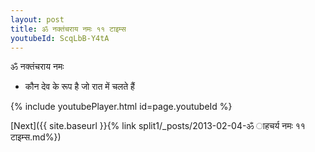 ```yaml
---
layout: post
title: ॐ नक्तंचराय नमः ११ टाइम्स
youtubeId: ScqLbB-Y4tA
---
```

 
 
 ॐ नक्तंचराय नमः  
 
 -  कौन देव के रूप है जो रात में चलते हैं 
 
  
 
  
 
 
 
 
 
 


{% include youtubePlayer.html id=page.youtubeId %}
 
[Next]({{ site.baseurl }}{% link  split1/_posts/2013-02-04-ॐ ाहचर्य नमः ११ टाइम्स.md%})
 
